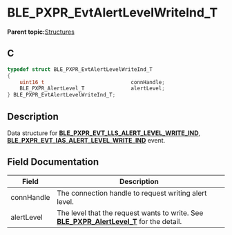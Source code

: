 # BLE\_PXPR\_EvtAlertLevelWriteInd\_T

**Parent topic:**[Structures](GUID-F970E2B9-F1A5-4AD4-9AFE-7560E6800B32.md)

## C

```c
typedef struct BLE_PXPR_EvtAlertLevelWriteInd_T
{
    uint16_t                            connHandle;
    BLE_PXPR_AlertLevel_T               alertLevel;
} BLE_PXPR_EvtAlertLevelWriteInd_T;
```

## Description

Data structure for **[BLE\_PXPR\_EVT\_LLS\_ALERT\_LEVEL\_WRITE\_IND](GUID-F01EB0D5-B6A8-4A3A-91B0-26EA8CB86EC2.md)**, **[BLE\_PXPR\_EVT\_IAS\_ALERT\_LEVEL\_WRITE\_IND](GUID-F01EB0D5-B6A8-4A3A-91B0-26EA8CB86EC2.md)** event.

## Field Documentation

|Field|Description|
|-----|-----------|
|connHandle|The connection handle to request writing alert level.|
|alertLevel|The level that the request wants to write. See **[BLE\_PXPR\_AlertLevel\_T](GUID-78664C7B-BE69-48DD-9F78-07A20300FB8E.md)** for the detail.|

